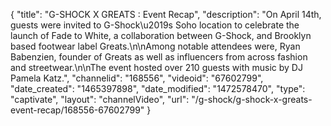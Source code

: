 {
    "title": "G-SHOCK X GREATS : Event Recap",
    "description": "On April 14th, guests were invited to G-Shock\u2019s Soho location to celebrate the launch of Fade to White, a collaboration between G-Shock, and Brooklyn based footwear label Greats.\n\nAmong notable attendees were, Ryan Babenzien, founder of Greats as well as influencers from across fashion and streetwear.\n\nThe event hosted over 210 guests with music by DJ Pamela Katz.",
    "channelid": "168556",
    "videoid": "67602799",
    "date_created": "1465397898",
    "date_modified": "1472578470",
    "type": "captivate",
    "layout": "channelVideo",
    "url": "\/g-shock\/g-shock-x-greats-event-recap\/168556-67602799"
}